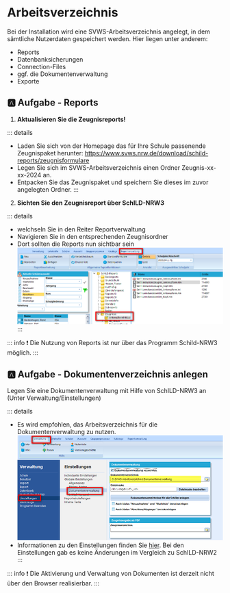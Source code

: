 # Arbeitsverzeichnis
Bei der Installation wird eine SVWS-Arbeitsverzeichnis angelegt, in dem sämtliche Nutzerdaten gespeichert werden. Hier liegen unter anderem:
* Reports
* Datenbanksicherungen
* Connection-Files
* ggf. die Dokumentenverwaltung
* Exporte

## :a: Aufgabe - Reports

1. **Aktualisieren Sie die Zeugnisreports!**


 ::: details
 * Laden Sie sich von der Homepage das für Ihre Schule passenende Zeugnispaket herunter: https://www.svws.nrw.de/download/schild-reports/zeugnisformulare
 * Legen Sie sich im SVWS-Arbeitsverzeichnis einen Ordner Zeugnis-xx-xx-2024 an.
 * Entpacken Sie das Zeugnispaket und speichern Sie dieses im zuvor angelegten Ordner. 
 :::


2. **Sichten Sie den Zeugnisreport über SchILD-NRW3**


::: details
+ welchseln Sie in den Reiter Reportverwaltung
+ Navigieren Sie in den entsprechenden Zeugnisordner
+ Dort sollten die Reports nun sichtbar sein 
![Report-Reiter](./graphics/vonS2nachS3_uebersicht_Arbeitsverzeichnis_reports.png)  
:::
     
::: info 
:exclamation: Die Nutzung von Reports ist nur über das Programm Schild-NRW3 möglich.
:::

## :a: Aufgabe - Dokumentenverzeichnis anlegen

Legen Sie eine Dokumentenverwaltung mit Hilfe von SchILD-NRW3 an (Unter Verwaltung/Einstellungen) 



::: details
+ Es wird empfohlen, das Arbeitsverzeichnis für die Dokumentenverwaltung zu nutzen.\
![Report-Reiter](./graphics/vonS2nachS3_uebersicht_Arbeitsverzeichnis_dokumentenverwaltung.png) 
+ Informationen zu den Einstellungen finden Sie [hier](https://schulverwaltungsinfos.nrw.de/svws/wiki/index.php?title=Reports_verwenden_(Einf%C3%BChrung_in_SchILD-NRW)#Dokumenten-_und_Zeugnisarchivierung). Bei den Einstellungen gab es keine Änderungen im Vergleich zu SchILD-NRW2 
:::

::: info 
:exclamation: Die Aktivierung und Verwaltung von Dokumenten ist derzeit nicht über den Browser realisierbar.
:::


